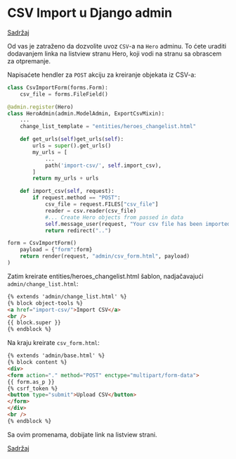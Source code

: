 
# CSV Import u Django admin

[Sadržaj](00_sadrzaj.md)

Od vas je zatraženo da dozvolite uvoz `CSV`-a na `Hero` adminu. To ćete uraditi dodavanjem linka na listview stranu Hero, koji vodi na stranu sa obrascem za otpremanje.

Napisaćete hendler za `POST` akciju za kreiranje objekata iz CSV-a:

```py
class CsvImportForm(forms.Form):
    csv_file = forms.FileField()

@admin.register(Hero)
class HeroAdmin(admin.ModelAdmin, ExportCsvMixin):
    ...
    change_list_template = "entities/heroes_changelist.html"

    def get_urls(self)get_urls(self):
        urls = super().get_urls()
        my_urls = [
            ...
            path('import-csv/', self.import_csv),
        ]
        return my_urls + urls

    def import_csv(self, request):
        if request.method == "POST":
            csv_file = request.FILES["csv_file"]
            reader = csv.reader(csv_file)
            #... Create Hero objects from passed in data
            self.message_user(request, "Your csv file has been imported")
            return redirect("..")

form = CsvImportForm()
    payload = {"form":form}
    return render(request, "admin/csv_form.html", payload)
)
```

Zatim kreirate entities/heroes_changelist.html šablon, nadjačavajući `admin/change_list.html`:

```html
{% extends 'admin/change_list.html' %}
{% block object-tools %}
<a href="import-csv/">Import CSV</a>
<br />
{{ block.super }}
{% endblock %}
```

Na kraju kreirate `csv_form.html`:

```html
{% extends 'admin/base.html' %}
{% block content %}
<div>
<form action="." method="POST" enctype="multipart/form-data">
{{ form.as_p }}
{% csrf_token %}
<button type="submit">Upload CSV</button>
</form>
</div>
<br />
{% endblock %}
```

Sa ovim promenama, dobijate link na listview strani.

[Sadržaj](00_sadrzaj.md)
